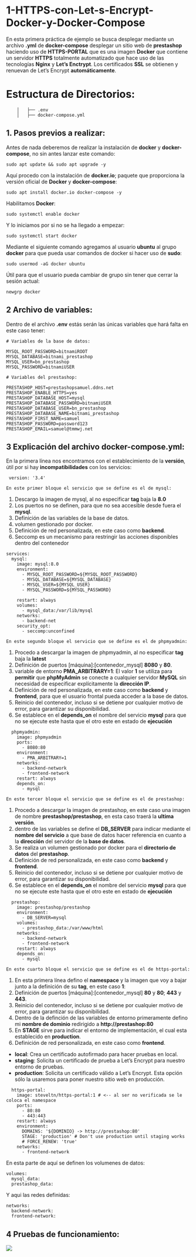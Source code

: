# 1-HTTPS-con-Let-s-Encrypt-Docker-y-Docker-Compose

En esta primera práctica de ejemplo se busca desplegar mediante un archivo **.yml** de **docker-compose** desplegar un sitio web de **prestashop** haciendo uso de **HTTPS-PORTAL** que es una imagen **Docker** que contiene un servidor **HTTPS** totalmente automatizado que hace uso de las tecnologías **Nginx** y **Let’s Enctrypt**. Los certificados **SSL** se obtienen y renuevan de Let’s Encrypt **automáticamente**.

 # Estructura de Directorios:

```
    │   ├── .env
    │   ├── docker-compose.yml

```

## 1. Pasos previos a realizar:

Antes de nada deberemos de realizar la instalación de **docker** y **docker-compose**, no sin antes lanzar este comando:

```
sudo apt update && sudo apt upgrade -y
```
Aquí procedo con la instalación de **docker.io**; paquete que proporciona la versión oficial de **Docker** y **docker-compose**:

```
sudo apt install docker.io docker-compose -y
```
Habilitamos **Docker**:
```
sudo systemctl enable docker
```
Y lo iniciamos por si no se ha llegado a empezar:

```
sudo systemctl start docker
```
Mediante el siguiente comando agregamos al usuario **ubuntu** al grupo **docker** para que pueda usar comandos de docker si hacer uso de **sudo**:

```
sudo usermod -aG docker ubuntu
```
Útil para que el usuario pueda cambiar de grupo sin tener que cerrar la sesión actual:

```
newgrp docker
```
 ## 2 Archivo de variables:

 Dentro de el archivo **.env** estás serán las únicas variables que hará falta en este caso tener:
 
```
# Variables de la base de datos:

MYSQL_ROOT_PASSWORD=bitnamiROOT
MYSQL_DATABASE=bitnami_prestashop
MYSQL_USER=bn_prestashop
MYSQL_PASSWORD=bitnamiUSER

# Variables del prestashop:

PRESTASHOP_HOST=prestashopsamuel.ddns.net
PRESTASHOP_ENABLE_HTTPS=yes
PRESTASHOP_DATABASE_HOST=mysql
PRESTASHOP_DATABASE_PASSWORD=bitnamiUSER
PRESTASHOP_DATABASE_USER=bn_prestashop
PRESTASHOP_DATABASE_NAME=bitnami_prestashop
PRESTASHOP_FIRST_NAME=samuel
PRESTASHOP_PASSWORD=password123
PRESTASHOP_EMAIL=samuel@tmmwj.net

```
 ## 3 Explicación del archivo docker-compose.yml:

En la primera línea nos encontramos con el establecimiento de la **versión**, útil por si hay **incompatibilidades** con los servicios:

```
 version: '3.4'
```
`En este primer bloque el servicio que se define es el de mysql:`

1. Descargo la imagen de mysql, al no especificar **tag** baja la **8.0**
2. Los puertos no se definen, para que no sea accesible desde fuera el **mysql**.
4. Definición de las variables de la base de datos.
5. volumen gestionado por docker.
6. Definición de red personalizada, en este caso como **backend**.
7. Seccomp es un mecanismo para restringir las acciones disponibles dentro del contenedor 
   
```
services:
  mysql:
    image: mysql:8.0
    environment:
      - MYSQL_ROOT_PASSWORD=${MYSQL_ROOT_PASSWORD}
      - MYSQL_DATABASE=${MYSQL_DATABASE}
      - MYSQL_USER=${MYSQL_USER}
      - MYSQL_PASSWORD=${MYSQL_PASSWORD}

    restart: always
    volumes:
      - mysql_data:/var/lib/mysql
    networks:
      - backend-net
    security_opt:
      - seccomp:unconfined
```
`En este segundo bloque el servicio que se define es el de phpmyadmin:`

1. Procedo a descargar la imagen de phpmyadmin, al no especificar **tag** baja la **latest**
2. Definición de puertos [máquina]:[contenedor_mysql] **8080** y **80**.
3. variable de entorno **PMA_ARBITRARY=1**: El valor **1** se utiliza para **permitir** que **phpMyAdmin** se conecte a cualquier servidor **MySQL** sin necesidad de especificar explícitamente la **dirección IP**.
4. Definición de red personalizada, en este caso como **backend** y **frontend**, para que el usuario frontal pueda acceder a la base de datos.
5. Reinicio del contenedor, incluso si se detiene por cualquier motivo de error, para garantizar su disponibilidad.
6. Se establece en el **depends_on** el nombre del servicio **mysql** para que no se ejecute este hasta que el otro este en estado de **ejecución**

```
  phpmyadmin:
    image: phpmyadmin
    ports:
      - 8080:80
    environment: 
      - PMA_ARBITRARY=1
    networks: 
      - backend-network
      - frontend-network
    restart: always
    depends_on: 
      - mysql
```
`En este tercer bloque el servicio que se define es el de prestashop:`

1. Procedo a descargar la imagen de prestashop, en este caso una imagen de nombre **prestashop/prestashop**, en esta caso traerá la **ultima versión**.
2. dentro de las variables se define el **DB_SERVER** para indicar mediante el **nombre del servicio** a que base de datos hacer referencia en cuanto a la **dirección** del servidor de la **base de datos**.
3. Se realiza un volumen gestionado por docker para el **directorio de datos** del **prestashop**.
4. Definición de red personalizada, en este caso como **backend** y **frontend**.
5. Reinicio del contenedor, incluso si se detiene por cualquier motivo de error, para garantizar su disponibilidad.
6. Se establece en el **depends_on** el nombre del servicio **mysql** para que no se ejecute este hasta que el otro este en estado de **ejecución**

```
  prestashop:
    image: prestashop/prestashop
    environment: 
      - DB_SERVER=mysql
    volumes:
      - prestashop_data:/var/www/html
    networks: 
      - backend-network
      - frontend-network
    restart: always
    depends_on: 
      - mysql
```
`En este cuarto bloque el servicio que se define es el de https-portal:`

1. En esta primera línea defino el **namespace** y la imagen que voy a bajar junto a la definición de su **tag**, en este caso **1**:
2. Definición de puertos [máquina]:[contenedor_mysql] **80** y **80**; **443** y **443**.
3. Reinicio del contenedor, incluso si se detiene por cualquier motivo de error, para garantizar su disponibilidad.
4. Dentro de la definción de las variables de entorno primeramente defino mi **nombre de dominio** redirigido a **http://prestashop:80**
5. En **STAGE** sirve para indicar el entorno de implementación, el cual esta establecido en **production**.
6. Definición de red personalizada, en este caso como **frontend**.

- **local**: Crea un certificado autofirmado para hacer pruebas en local.
- **staging**: Solicita un certificado de prueba a Let’s Encrypt para nuestro entorno de pruebas.
- **production**: Solicita un certificado válido a Let’s Encrypt. Esta opción sólo la usaremos para poner nuestro sitio web en producción.
   
```
  https-portal:
    image: steveltn/https-portal:1 # <-- al ser no verificada se le coloca el namespace
    ports:
      - 80:80
      - 443:443
    restart: always
    environment:
      DOMAINS: '${DOMINIO} -> http://prestashop:80'
      STAGE: 'production' # Don't use production until staging works
      # FORCE_RENEW: 'true'
    networks:
      - frontend-network
```

En esta parte de aquí se definen los volumenes de datos:

```
volumes:
  mysql_data:
  prestashop_data:
```

Y aqui las redes definidas:
```
networks: 
  backend-network:
  frontend-network:
```
 ## 4 Pruebas de funcionamiento:
 
![](images/accesoaprestashopporeldominio.png)

 

